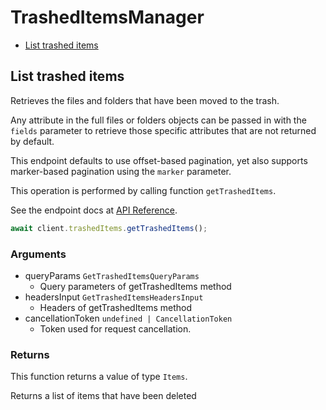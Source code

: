 # TrashedItemsManager

- [List trashed items](#list-trashed-items)

## List trashed items

Retrieves the files and folders that have been moved
to the trash.

Any attribute in the full files or folders objects can be passed
in with the `fields` parameter to retrieve those specific
attributes that are not returned by default.

This endpoint defaults to use offset-based pagination, yet also supports
marker-based pagination using the `marker` parameter.

This operation is performed by calling function `getTrashedItems`.

See the endpoint docs at
[API Reference](https://developer.box.com/reference/get-folders-trash-items/).

<!-- sample get_folders_trash_items -->

```ts
await client.trashedItems.getTrashedItems();
```

### Arguments

- queryParams `GetTrashedItemsQueryParams`
  - Query parameters of getTrashedItems method
- headersInput `GetTrashedItemsHeadersInput`
  - Headers of getTrashedItems method
- cancellationToken `undefined | CancellationToken`
  - Token used for request cancellation.

### Returns

This function returns a value of type `Items`.

Returns a list of items that have been deleted
